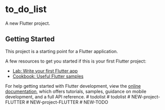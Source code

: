 # to_do_list

A new Flutter project.

## Getting Started

This project is a starting point for a Flutter application.

A few resources to get you started if this is your first Flutter project:

- [Lab: Write your first Flutter app](https://docs.flutter.dev/get-started/codelab)
- [Cookbook: Useful Flutter samples](https://docs.flutter.dev/cookbook)

For help getting started with Flutter development, view the
[online documentation](https://docs.flutter.dev/), which offers tutorials,
samples, guidance on mobile development, and a full API reference.
#   t o _ d o _ l i s t  
 #   t o _ d o _ l i s t  
 #   N E W - p r o j e c t - F L U T T E R  
 #   N E W - p r o j e c t - F L U T T E R  
 #   N E W - T O D O  
 